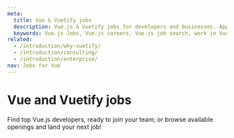 ```yaml
---
meta:
  title: Vue & Vuetify jobs
  description: Vue.js & Vuetify jobs for developers and businesses. Apply to Software Engineer, Full Stack Developer, Senior Software Engineer and more!
  keywords: Vue.js Jobs, Vue.js careers, Vue.js job search, work in Vue.js, Vuetify jobs for Vue
related:
  - /introduction/why-vuetify/
  - /introduction/consulting/
  - /introduction/enterprise/
nav: Jobs for Vue
---
```


# Vue and Vuetify jobs

Find top Vue.js developers, ready to join your team; or browse available openings and land your next job!

<vue-jobs />

<backmatter />
